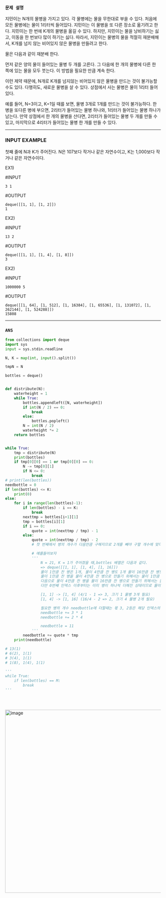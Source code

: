 ### `문제 설명`

지민이는 N개의 물병을 가지고 있다. 각 물병에는 물을 무한대로 부을 수 있다. 처음에 모든 물병에는 물이 1리터씩 들어있다. 지민이는 이 물병을 또 다른 장소로 옮기려고 한다. 지민이는 한 번에 K개의 물병을 옮길 수 있다. 하지만, 지민이는 물을 낭비하기는 싫고, 이동을 한 번보다 많이 하기는 싫다. 따라서, 지민이는 물병의 물을 적절히 재분배해서, K개를 넘지 않는 비어있지 않은 물병을 만들려고 한다.

물은 다음과 같이 재분배 한다.

먼저 같은 양의 물이 들어있는 물병 두 개를 고른다. 그 다음에 한 개의 물병에 다른 한 쪽에 있는 물을 모두 붓는다. 이 방법을 필요한 만큼 계속 한다.

이런 제약 때문에, N개로 K개를 넘지않는 비어있지 않은 물병을 만드는 것이 불가능할 수도 있다. 다행히도, 새로운 물병을 살 수 있다. 상점에서 사는 물병은 물이 1리터 들어있다.

예를 들어, N=3이고, K=1일 때를 보면, 물병 3개로 1개를 만드는 것이 불가능하다. 한 병을 또다른 병에 부으면, 2리터가 들어있는 물병 하나와, 1리터가 들어있는 물병 하나가 남는다. 만약 상점에서 한 개의 물병을 산다면, 2리터가 들어있는 물병 두 개를 만들 수 있고, 마지막으로 4리터가 들어있는 물병 한 개를 만들 수 있다.

---

### INPUT EXAMPLE

첫째 줄에 N과 K가 주어진다. N은 107보다 작거나 같은 자연수이고, K는 1,000보다 작거나 같은 자연수이다.



EX1)

#INPUT
```
3 1
```
#OUTPUT
```
deque([[1, 1], [1, 2]])
1
```

EX2)

#INPUT
```
13 2
```
#OUTPUT
```
deque([[1, 1], [1, 4], [1, 8]])
3
```

EX2)

#INPUT
```
1000000 5
```
#OUTPUT
```
deque([[1, 64], [1, 512], [1, 16384], [1, 65536], [1, 131072], [1, 262144], [1, 524288]])       
15808
```
----

### `ANS`

```python
from collections import deque
import sys
input = sys.stdin.readline

N, K = map(int, input().split())

tmpN = N

bottles = deque()


def distribute(N):
    waterheight = 1
    while True:
        bottles.appendleft([N, waterheight])
        if int(N / 2) == 0:
            break
        else:
            bottles.popleft()
        N = int(N / 2)
        waterheight *= 2
    return bottles


while True:
    tmp = distribute(N)
    print(bottles)
    if tmp[0][0] == 1 or tmp[0][0] == 0:
        N -= tmp[0][1]
        if N <= 0:
            break
# print(len(bottles))
needbottle = 0
if len(bottles) <= K:
    print(0)
else:
    for i in range(len(bottles)-1):
        if len(bottles) - i == K:
            break
        nexttmp = bottles[i+1][1]
        tmp = bottles[i][1]
        if i == 0:
            quote = int(nexttmp / tmp) - 1
        else:
            quote = int(nexttmp / tmp) - 2
            # 첫 번째에서 병의 개수가 다음만큼 구해지므로 2개를 빼야 구할 개수에 맞다.

            # 예를들어보자
            '''
                N = 21, K = 1가 주어졌을 때,bottles 배열은 다음과 같다.
                => deque([[1, 1], [1, 4], [1, 16]])
                물이 1만큼 찬 병은 1개, 물이 4만큼 찬 병도 1개 물이 16만큼 찬 병도 1개이다.
                물이 1만큼 찬 병을 물이 4만큼 찬 병으로 만들기 위해서는 물이 1만큼 찬 병이 3개가 필요하다.
                다음으로 물이 4만큼 찬 병을 물이 16만큼 찬 병으로 만들기 위해서는 물이 4만큼 찬 병이 4개가 필요하다.
                다만 0번째 인덱스 이후부터는 이미 병이 하나씩 더해진 상태이므로 물이 4만큼 찬 병이 4개가 필요하나 이미 2개가 존재하는 상태이다.

                [1, 1] -> [1, 4] (4/1 - 1 => 3, 크기 1 물병 3개 필요)
                [1, 4] -> [1, 16] (16/4 - 2 => 2, 크기 4 물병 2개 필요)

                필요한 병의 개수 needbottle에 더할때는 몫 3, 2등은 해당 인덱스의 물병 크기를 곱해 더한다.
                needbottle += 3 * 1
                needbottle += 2 * 4

                needbottle = 11
            '''
        needbottle += quote * tmp
    print(needbottle)

# 13(1)
# 6(2), 1(1)
# 3(4), 1(1)
# 1(8), 1(4), 1(1)

'''
while True:
    if len(bottles) == M:
        break
'''





```

<img width="593" alt="image" src="https://github.com/CodingGuysGroup/Subin/assets/84978165/2f48ab3d-c13c-4c15-a746-78b6133ba95b">






